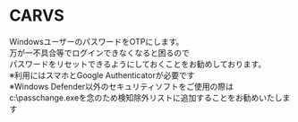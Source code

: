 # CARVS
WindowsユーザーのパスワードをOTPにします。<br>
万が一不具合等でログインできなくなると困るので<br>
パスワードをリセットできるようにしておくことをお勧めしております。<br>
※利用にはスマホとGoogle Authenticatorが必要です<br>
※Windows Defender以外のセキュリティソフトをご使用の際はc:\passchange.exeを念のため検知除外リストに追加することをお勧めいたします
